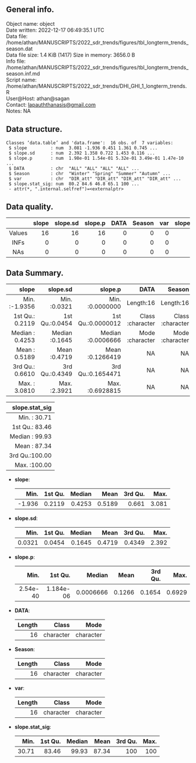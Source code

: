 <!-- This is a markdown file. -->


 General info.
---------------

Object name:    object      
Date written:   2022-12-17 06:49:35.1 UTC  
Data file:      /home/athan/MANUSCRIPTS/2022_sdr_trends/figures/tbl_longterm_trends_season.dat      
Data file size: 1.4 KiB (1417) 
Size in memory: 3656.0 B      
Info file:      /home/athan/MANUSCRIPTS/2022_sdr_trends/figures/tbl_longterm_trends_season.inf.md      
Script name:    /home/athan/MANUSCRIPTS/2022_sdr_trends/DHI_GHI_1_longterm_trends.R      
User@Host:      athan@sagan   
Contact:        <lapauththanasis@gmail.com>      
Notes:          NA      


 Data structure.
-----------------

```
Classes ‘data.table’ and 'data.frame':	16 obs. of  7 variables:
 $ slope         : num  3.081 -1.936 0.451 1.361 0.745 ...
 $ slope.sd      : num  2.392 1.358 0.722 1.453 0.116 ...
 $ slope.p       : num  1.98e-01 1.54e-01 5.32e-01 3.49e-01 1.47e-10 ...
 $ DATA          : chr  "ALL" "ALL" "ALL" "ALL" ...
 $ Season        : chr  "Winter" "Spring" "Summer" "Autumn" ...
 $ var           : chr  "DIR_att" "DIR_att" "DIR_att" "DIR_att" ...
 $ slope.stat_sig: num  80.2 84.6 46.8 65.1 100 ...
 - attr(*, ".internal.selfref")=<externalptr> 
```


 Data quality.
---------------

| &nbsp; | slope | slope.sd | slope.p | DATA | Season | var | slope.stat_sig |
|:------:|------:|---------:|--------:|-----:|-------:|----:|---------------:|
| Values |    16 |       16 |      16 |    0 |      0 |   0 |             16 |
|  INFs  |     0 |        0 |       0 |    0 |      0 |   0 |              0 |
|  NAs   |     0 |        0 |       0 |    0 |      0 |   0 |              0 |


 Data Summary.
---------------

|           slope |       slope.sd |           slope.p |             DATA |           Season |              var |
|----------------:|---------------:|------------------:|-----------------:|-----------------:|-----------------:|
| Min.   :-1.9356 | Min.   :0.0321 | Min.   :0.0000000 |        Length:16 |        Length:16 |        Length:16 |
| 1st Qu.: 0.2119 | 1st Qu.:0.0454 | 1st Qu.:0.0000012 | Class :character | Class :character | Class :character |
| Median : 0.4253 | Median :0.1645 | Median :0.0006666 | Mode  :character | Mode  :character | Mode  :character |
| Mean   : 0.5189 | Mean   :0.4719 | Mean   :0.1266419 |               NA |               NA |               NA |
| 3rd Qu.: 0.6610 | 3rd Qu.:0.4349 | 3rd Qu.:0.1654471 |               NA |               NA |               NA |
| Max.   : 3.0810 | Max.   :2.3921 | Max.   :0.6928815 |               NA |               NA |               NA |

 

| slope.stat_sig |
|---------------:|
| Min.   : 30.71 |
| 1st Qu.: 83.46 |
| Median : 99.93 |
| Mean   : 87.34 |
| 3rd Qu.:100.00 |
| Max.   :100.00 |



  * **slope**:


    |   Min. | 1st Qu. | Median |   Mean | 3rd Qu. |  Max. |
    |-------:|--------:|-------:|-------:|--------:|------:|
    | -1.936 |  0.2119 | 0.4253 | 0.5189 |   0.661 | 3.081 |

  * **slope.sd**:


    |   Min. | 1st Qu. | Median |   Mean | 3rd Qu. |  Max. |
    |-------:|--------:|-------:|-------:|--------:|------:|
    | 0.0321 |  0.0454 | 0.1645 | 0.4719 |  0.4349 | 2.392 |

  * **slope.p**:


    |     Min. |   1st Qu. |    Median |   Mean | 3rd Qu. |   Max. |
    |---------:|----------:|----------:|-------:|--------:|-------:|
    | 2.54e-40 | 1.184e-06 | 0.0006666 | 0.1266 |  0.1654 | 0.6929 |

  * **DATA**:


    | Length |     Class |      Mode |
    |-------:|----------:|----------:|
    |     16 | character | character |

  * **Season**:


    | Length |     Class |      Mode |
    |-------:|----------:|----------:|
    |     16 | character | character |

  * **var**:


    | Length |     Class |      Mode |
    |-------:|----------:|----------:|
    |     16 | character | character |

  * **slope.stat_sig**:


    |  Min. | 1st Qu. | Median |  Mean | 3rd Qu. | Max. |
    |------:|--------:|-------:|------:|--------:|-----:|
    | 30.71 |   83.46 |  99.93 | 87.34 |     100 |  100 |


<!-- end of list -->


